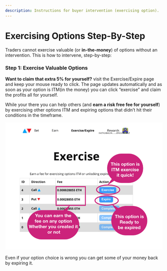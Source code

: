 ```yaml
---
description: Instructions for buyer intervention (exercising option).
---
```


# Exercising Options Step-By-Step

Traders cannot exercise valuable \(or **in-the-money**\) of options without an intervention. This is how to intervene, step-by-step:

### Step 1: Exercise Valuable Options

**Want to claim that extra 5% for yourself?** visit the Exercise/Expire page and keep your mouse ready to click. The page updates automatically and as soon as your option is ITM\(in the money\) you can click “exercise” and claim the profits all for yourself.

While your there you can help others \(and **earn a risk free fee for yourself**\) by exercising other options ITM and expiring options that didn’t hit their conditions in the timeframe.

![5](https://github.com/BIOPset/gitbook/raw/main/5.png)

Even if your option choice is wrong you can get some of your money back by expiring it.

